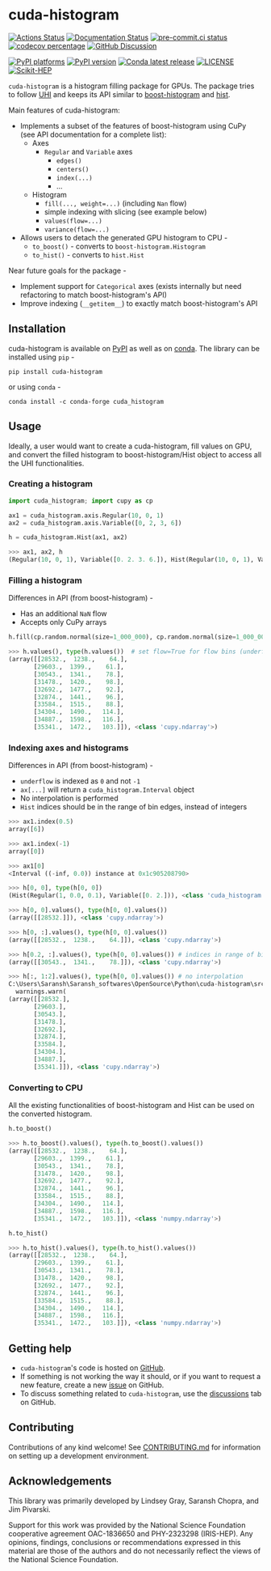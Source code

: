 # cuda-histogram

<!-- SPHINX-START -->

[![Actions Status][actions-badge]][actions-link]
[![Documentation Status][rtd-badge]][rtd-link]
[![pre-commit.ci status][pre-commit-badge]][pre-commit-link]
[![codecov percentage][codecov-badge]][codecov-link]
[![GitHub Discussion][github-discussions-badge]][github-discussions-link]

[![PyPI platforms][pypi-platforms]][pypi-link]
[![PyPI version][pypi-version]][pypi-link]
[![Conda latest release][conda-version]][conda-link]
[![LICENSE][license-badge]][license-link] [![Scikit-HEP][sk-badge]][sk-link]

`cuda-histogram` is a histogram filling package for GPUs. The package tries to
follow [UHI](https://uhi.readthedocs.io) and keeps its API similar to
[boost-histogram](https://github.com/scikit-hep/boost-histogram) and
[hist](https://github.com/scikit-hep/hist).

Main features of cuda-histogram:

- Implements a subset of the features of boost-histogram using CuPy (see API
  documentation for a complete list):
  - Axes
    - `Regular` and `Variable` axes
      - `edges()`
      - `centers()`
      - `index(...)`
      - ...
  - Histogram
    - `fill(..., weight=...)` (including `Nan` flow)
    - simple indexing with slicing (see example below)
    - `values(flow=...)`
    - `variance(flow=...)`
- Allows users to detach the generated GPU histogram to CPU -
  - `to_boost()` - converts to `boost-histogram.Histogram`
  - `to_hist()` - converts to `hist.Hist`

Near future goals for the package -

- Implement support for `Categorical` axes (exists internally but need
  refactoring to match boost-histogram's API)
- Improve indexing (`__getitem__`) to exactly match boost-histogram's API

## Installation

cuda-histogram is available on [PyPI](https://pypi.org/project/cuda-histogram/)
as well as on [conda](https://anaconda.org/conda-forge/cuda_histogram). The
library can be installed using `pip` -

```
pip install cuda-histogram
```

or using `conda` -

```
conda install -c conda-forge cuda_histogram
```

## Usage

Ideally, a user would want to create a cuda-histogram, fill values on GPU, and
convert the filled histogram to boost-histogram/Hist object to access all the
UHI functionalities.

### Creating a histogram

```py
import cuda_histogram; import cupy as cp

ax1 = cuda_histogram.axis.Regular(10, 0, 1)
ax2 = cuda_histogram.axis.Variable([0, 2, 3, 6])

h = cuda_histogram.Hist(ax1, ax2)

>>> ax1, ax2, h
(Regular(10, 0, 1), Variable([0. 2. 3. 6.]), Hist(Regular(10, 0, 1), Variable([0. 2. 3. 6.])))
```

### Filling a histogram

Differences in API (from boost-histogram) -

- Has an additional `NaN` flow
- Accepts only CuPy arrays

```py
h.fill(cp.random.normal(size=1_000_000), cp.random.normal(size=1_000_000))  # set weight=... for weighted fills

>>> h.values(), type(h.values())  # set flow=True for flow bins (underflow, overflow, nanflow)
(array([[28532.,  1238.,    64.],
       [29603.,  1399.,    61.],
       [30543.,  1341.,    78.],
       [31478.,  1420.,    98.],
       [32692.,  1477.,    92.],
       [32874.,  1441.,    96.],
       [33584.,  1515.,    88.],
       [34304.,  1490.,   114.],
       [34887.,  1598.,   116.],
       [35341.,  1472.,   103.]]), <class 'cupy.ndarray'>)
```

### Indexing axes and histograms

Differences in API (from boost-histogram) -

- `underflow` is indexed as `0` and not `-1`
- `ax[...]` will return a `cuda_histogram.Interval` object
- No interpolation is performed
- `Hist` indices should be in the range of bin edges, instead of integers

```py
>>> ax1.index(0.5)
array([6])

>>> ax1.index(-1)
array([0])

>>> ax1[0]
<Interval ((-inf, 0.0)) instance at 0x1c905208790>

>>> h[0, 0], type(h[0, 0])
(Hist(Regular(1, 0.0, 0.1), Variable([0. 2.])), <class 'cuda_histogram.hist.Hist'>)

>>> h[0, 0].values(), type(h[0, 0].values())
(array([[28532.]]), <class 'cupy.ndarray'>)

>>> h[0, :].values(), type(h[0, 0].values())
(array([[28532.,  1238.,    64.]]), <class 'cupy.ndarray'>)

>>> h[0.2, :].values(), type(h[0, 0].values()) # indices in range of bin edges
(array([[30543.,  1341.,    78.]]), <class 'cupy.ndarray'>)

>>> h[:, 1:2].values(), type(h[0, 0].values()) # no interpolation
C:\Users\Saransh\Saransh_softwares\OpenSource\Python\cuda-histogram\src\cuda_histogram\axis\__init__.py:580: RuntimeWarning: Reducing along axis Variable([0. 2. 3. 6.]): requested start 1 between bin boundaries, no interpolation is performed
  warnings.warn(
(array([[28532.],
       [29603.],
       [30543.],
       [31478.],
       [32692.],
       [32874.],
       [33584.],
       [34304.],
       [34887.],
       [35341.]]), <class 'cupy.ndarray'>)
```

### Converting to CPU

All the existing functionalities of boost-histogram and Hist can be used on the
converted histogram.

```py
h.to_boost()

>>> h.to_boost().values(), type(h.to_boost().values())
(array([[28532.,  1238.,    64.],
       [29603.,  1399.,    61.],
       [30543.,  1341.,    78.],
       [31478.,  1420.,    98.],
       [32692.,  1477.,    92.],
       [32874.,  1441.,    96.],
       [33584.,  1515.,    88.],
       [34304.,  1490.,   114.],
       [34887.,  1598.,   116.],
       [35341.,  1472.,   103.]]), <class 'numpy.ndarray'>)

h.to_hist()

>>> h.to_hist().values(), type(h.to_hist().values())
(array([[28532.,  1238.,    64.],
       [29603.,  1399.,    61.],
       [30543.,  1341.,    78.],
       [31478.,  1420.,    98.],
       [32692.,  1477.,    92.],
       [32874.,  1441.,    96.],
       [33584.,  1515.,    88.],
       [34304.,  1490.,   114.],
       [34887.,  1598.,   116.],
       [35341.,  1472.,   103.]]), <class 'numpy.ndarray'>)
```

## Getting help

- `cuda-histogram`'s code is hosted on
  [GitHub](https://github.com/scikit-hep/cuda-histogram).
- If something is not working the way it should, or if you want to request a new
  feature, create a new
  [issue](https://github.com/scikit-hep/cuda-histogram/issues) on GitHub.
- To discuss something related to `cuda-histogram`, use the
  [discussions](https://github.com/scikit-hep/cuda-histogram/discussions/) tab
  on GitHub.

## Contributing

Contributions of any kind welcome! See
[CONTRIBUTING.md](./.github/CONTRIBUTING.md) for information on setting up a
development environment.

## Acknowledgements

This library was primarily developed by Lindsey Gray, Saransh Chopra, and Jim
Pivarski.

Support for this work was provided by the National Science Foundation
cooperative agreement OAC-1836650 and PHY-2323298 (IRIS-HEP). Any opinions,
findings, conclusions or recommendations expressed in this material are those of
the authors and do not necessarily reflect the views of the National Science
Foundation.

<!-- prettier-ignore-start -->
[actions-badge]:            https://github.com/scikit-hep/cuda-histogram/workflows/CI/badge.svg
[actions-link]:             https://github.com/scikit-hep/cuda-histogram/actions
[codecov-badge]:            https://codecov.io/gh/Saransh-cpp/cuda-histogram/branch/main/graph/badge.svg?token=YBv60ueORQ
[codecov-link]:             https://codecov.io/gh/Saransh-cpp/cuda-histogram
[conda-version]:            https://img.shields.io/conda/vn/conda-forge/cuda_histogram.svg
[conda-link]:               https://github.com/conda-forge/cuda_histogram-feedstock
[github-discussions-badge]: https://img.shields.io/static/v1?label=Discussions&message=Ask&color=blue&logo=github
[github-discussions-link]:  https://github.com/scikit-hep/cuda-histogram/discussions
[license-badge]:            https://img.shields.io/badge/License-BSD_3--Clause-blue.svg
[license-link]:             https://opensource.org/licenses/BSD-3-Clause
[pre-commit-badge]:         https://results.pre-commit.ci/badge/github/Saransh-cpp/cuda-histogram/main.svg
[pre-commit-link]:          https://results.pre-commit.ci/repo/github/Saransh-cpp/cuda-histogram
[pypi-link]:                https://pypi.org/project/cuda-histogram/
[pypi-platforms]:           https://img.shields.io/pypi/pyversions/cuda-histogram
[pypi-version]:             https://img.shields.io/pypi/v/cuda-histogram
[rtd-badge]:                https://readthedocs.org/projects/cuda-histogram/badge/?version=latest
[rtd-link]:                 https://cuda-histogram.readthedocs.io/en/latest/?badge=latest
[sk-badge]:                 https://scikit-hep.org/assets/images/Scikit--HEP-Project-blue.svg
[sk-link]:                  https://scikit-hep.org/

<!-- prettier-ignore-end -->
